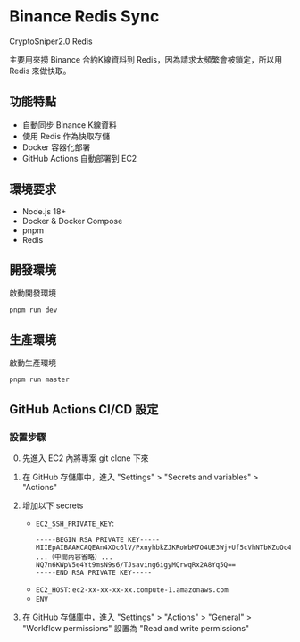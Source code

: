 # Binance Redis Sync

CryptoSniper2.0 Redis

主要用來撈 Binance 合約K線資料到 Redis，因為請求太頻繁會被鎖定，所以用 Redis 來做快取。

## 功能特點

- 自動同步 Binance K線資料
- 使用 Redis 作為快取存儲
- Docker 容器化部署
- GitHub Actions 自動部署到 EC2

## 環境要求

- Node.js 18+
- Docker & Docker Compose
- pnpm
- Redis

## 開發環境

啟動開發環境

```
pnpm run dev
```

## 生產環境

啟動生產環境

```
pnpm run master
```

## GitHub Actions CI/CD 設定

### 設置步驟

0. 先進入 EC2 內將專案 git clone 下來
1. 在 GitHub 存儲庫中，進入 "Settings" > "Secrets and variables" > "Actions"
2. 增加以下 secrets

   - `EC2_SSH_PRIVATE_KEY`:
     ```
     -----BEGIN RSA PRIVATE KEY-----
     MIIEpAIBAAKCAQEAn4XOc6lV/PxnyhbkZJKRoWbM7O4UE3Wj+Uf5cVhNTbKZuOc4
     ...（中間內容省略）...
     NQ7n6KWpV5e4Yt9msN9s6/TJsaving6igyMQrwqRx2A8Yq5Q==
     -----END RSA PRIVATE KEY-----
     ```
   - `EC2_HOST`: `ec2-xx-xx-xx-xx.compute-1.amazonaws.com`
   - `ENV`

3. 在 GitHub 存儲庫中，進入 "Settings" > "Actions" > "General" > "Workflow permissions" 設置為 "Read and write permissions"
